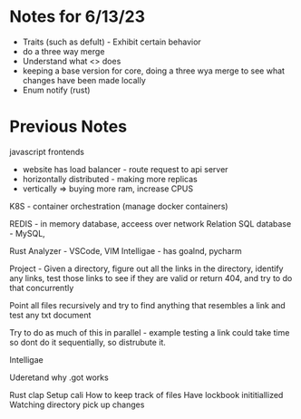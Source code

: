 # Notes for 6/13/23
- Traits (such as defult) - Exhibit certain behavior
- do a three way merge
- Understand what <> does
- keeping a base version for core, doing a three wya merge to see what changes have been made locally
- Enum notify (rust)

# Previous Notes
javascript frontends
 - website has load balancer - route request to api server
 - horizontally distributed - making more replicas
 - vertically => buying more ram, increase CPUS

K8S - container orchestration (manage docker containers)

REDIS - in memory database, acceess over network
Relation SQL database - MySQL,

Rust Analyzer - VSCode, VIM
Intelligae - has goalnd, pycharm


Project - Given a directory, figure out all the links in the directory, identify any links, test those links to see if they are valid or return 404, and try to do that concurrently

Point all files recursively and try to find anything that resembles a link and test 
any txt document

Try to do as much of this in parallel - example testing a link could take time so dont do it sequentially, so distrubute it. 

Intelligae


Uderetand why .got works

Rust clap
Setup cali
How to keep track of files
Have lockbook inititiallized
Watching directory pick up changes 

